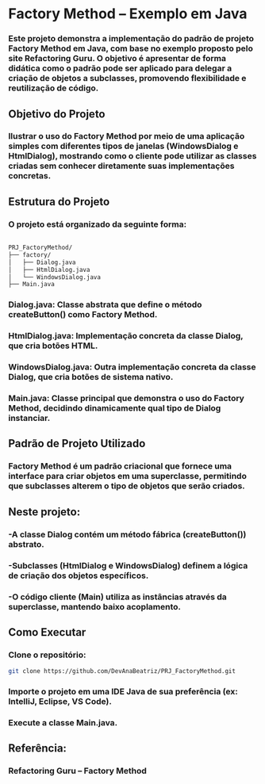 # Factory Method – Exemplo em Java
### Este projeto demonstra a implementação do padrão de projeto Factory Method em Java, com base no exemplo proposto pelo site Refactoring Guru. O objetivo é apresentar de forma didática como o padrão pode ser aplicado para delegar a criação de objetos a subclasses, promovendo flexibilidade e reutilização de código.

## Objetivo do Projeto
### Ilustrar o uso do Factory Method por meio de uma aplicação simples com diferentes tipos de janelas (WindowsDialog e HtmlDialog), mostrando como o cliente pode utilizar as classes criadas sem conhecer diretamente suas implementações concretas.

## Estrutura do Projeto
### O projeto está organizado da seguinte forma:

```bash 

PRJ_FactoryMethod/
├── factory/
│   ├── Dialog.java
│   ├── HtmlDialog.java
│   └── WindowsDialog.java
├── Main.java
```

### Dialog.java: Classe abstrata que define o método createButton() como Factory Method.
### HtmlDialog.java: Implementação concreta da classe Dialog, que cria botões HTML.
### WindowsDialog.java: Outra implementação concreta da classe Dialog, que cria botões de sistema nativo.
### Main.java: Classe principal que demonstra o uso do Factory Method, decidindo dinamicamente qual tipo de Dialog instanciar.

## Padrão de Projeto Utilizado
### Factory Method é um padrão criacional que fornece uma interface para criar objetos em uma superclasse, permitindo que subclasses alterem o tipo de objetos que serão criados.

## Neste projeto:

### -A classe Dialog contém um método fábrica (createButton()) abstrato.

### -Subclasses (HtmlDialog e WindowsDialog) definem a lógica de criação dos objetos específicos.

### -O código cliente (Main) utiliza as instâncias através da superclasse, mantendo baixo acoplamento.

## Como Executar

### Clone o repositório:

```bash 
git clone https://github.com/DevAnaBeatriz/PRJ_FactoryMethod.git
```

### Importe o projeto em uma IDE Java de sua preferência (ex: IntelliJ, Eclipse, VS Code).

### Execute a classe Main.java.

## Referência:
### Refactoring Guru – Factory Method

